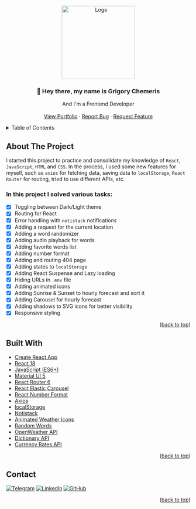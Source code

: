 <div id="top"></div>

<!-- PROJECT LOGO -->
<br />
<div align="center">
  <a href="https://poccu.github.io/cv/">    
    <img src="https://s7.gifyu.com/images/logo_circle_200.png" alt="Logo" width="200" height="200">
  </a>

  <h3 align="center">👋 Hey there, my name is Grigory Chemeris</h3>

  <p align="center">   
    And I'm a Frontend Developer
    <br />
    <br />
    <a href="https://poccu.github.io/cv/">View Portfolio</a>
    ·
    <a href="https://github.com/poccu/cv/issues">Report Bug</a>
    ·
    <a href="https://github.com/poccu/cv/issues">Request Feature</a>
  </p>
</div>

<!-- TABLE OF CONTENTS -->
<details>
  <summary>Table of Contents</summary>
  <ul>
    <li><a href="#about-the-project">About The Project</a></li>
    <li><a href="#built-with">Built With</a></li>
    <li><a href="#contact">Contact</a></li>
  </ul>
</details>

<!-- ABOUT THE PROJECT -->

## About The Project

I started this project to practice and consolidate my knowledge of `React`, `JavaScript`, `HTML` and `CSS`. In the process, I used some new features for myself, such as `axios` for fetching data, saving data to `localStorage`, `React Router` for routing, tried to use different APIs, etc.

### In this project I solved various tasks:

- [x] Toggling between Dark/Light theme
- [x] Routing for React
- [x] Error handling with `notistack` notifications
- [x] Adding a request for the current location
- [x] Adding a word randomizer
- [x] Adding audio playback for words
- [x] Adding favorite words list
- [x] Adding number format
- [x] Adding and routing 404 page
- [x] Adding states to `localStorage`
- [x] Adding React Suspense and Lazy loading
- [x] Hiding URLs in `.env` file
- [x] Adding animated icons
- [x] Adding Sunrise & Sunset to hourly forecast and sort it
- [x] Adding Carousel for hourly forecast
- [x] Adding shadows to SVG icons for better visibility
- [x] Responsive styling

<p align="right">(<a href="#top">back to top</a>)</p>

## Built With

- [Create React App](https://create-react-app.dev/)
- [React 18](https://reactjs.org/)
- [JavaScript (ES6+)](https://www.javascript.com/)
- [Material UI 5](https://mui.com/)
- [React Router 6](https://reactrouter.com/)
- [React Elastic Carousel](https://github.com/sag1v/react-elastic-carousel)
- [React Number Format](https://github.com/s-yadav/react-number-format)
- [Axios](https://github.com/axios/axios)
- [localStorage](https://developer.mozilla.org/en-US/docs/Web/API/Window/localStorage)
- [Notistack](https://github.com/iamhosseindhv/notistack)
- [Animated Weather Icons](https://github.com/basmilius/weather-icons)
- [Random Words](https://github.com/apostrophecms/random-words)
- [OpenWeather API](https://openweathermap.org/api)
- [Dictionary API](https://dictionaryapi.dev/)
- [Currency Rates API](https://github.com/fawazahmed0/currency-api)

<p align="right">(<a href="#top">back to top</a>)</p>

<!-- CONTACT -->

## Contact

[![Telegram][telegram-shield]][telegram-url]
[![LinkedIn][linkedin-shield]][linkedin-url]
[![GitHub][github-shield]][github-url]

<p align="right">(<a href="#top">back to top</a>)</p>

<!-- MARKDOWN LINKS & IMAGES -->

[telegram-shield]: https://img.shields.io/badge/-Telegram-black.svg?style=for-the-badge&logo=telegram&colorB=555
[telegram-url]: https://t.me/mordoboy
[linkedin-shield]: https://img.shields.io/badge/-LinkedIn-black.svg?style=for-the-badge&logo=linkedin&colorB=555
[linkedin-url]: https://www.linkedin.com/in/poccu/
[github-shield]: https://img.shields.io/badge/-GitHub-black.svg?style=for-the-badge&logo=github&colorB=555
[github-url]: https://github.com/Poccu
